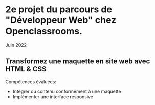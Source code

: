 <h1> 2e projet du parcours de "Développeur Web" chez Openclassrooms. </h1>
<p>Juin 2022</p>
<h2>Transformez une maquette en site web avec HTML & CSS</h2>

Compétences évaluées:
- Intégrer du contenu conformément à une maquette
- Implémenter une interface responsive
